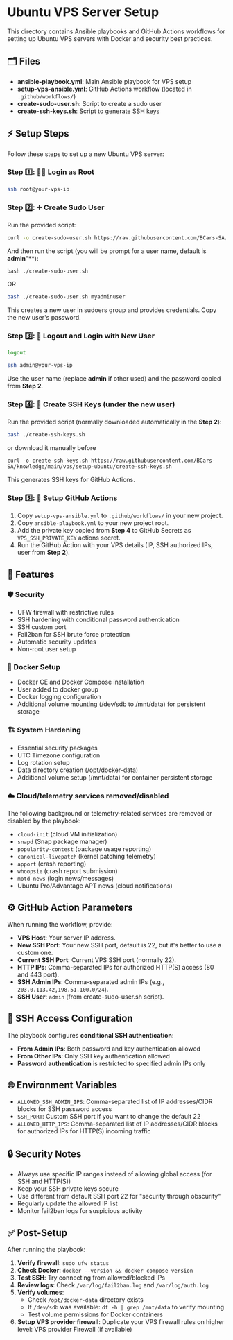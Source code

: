 # Ubuntu VPS Server Setup

This directory contains Ansible playbooks and GitHub Actions workflows for setting up Ubuntu VPS servers with Docker and security best practices.

## 🗂️ Files

- **ansible-playbook.yml**: Main Ansible playbook for VPS setup
- **setup-vps-ansible.yml**: GitHub Actions workflow (located in `.github/workflows/`)
- **create-sudo-user.sh**: Script to create a sudo user
- **create-ssh-keys.sh**: Script to generate SSH keys

## ⚡ Setup Steps

Follow these steps to set up a new Ubuntu VPS server:

### Step 1️⃣: 🧑‍💻 Login as Root
```bash
ssh root@your-vps-ip
```

### Step 2️⃣: ➕ Create Sudo User
Run the provided script:
```bash
curl -o create-sudo-user.sh https://raw.githubusercontent.com/BCars-SA/knowledge/main/vps/setup-ubuntu/create-sudo-user.sh
```
And then run the script (you will be prompt for a user name, default is **admin**"**):
```
bash ./create-sudo-user.sh
```
OR
```bash
bash ./create-sudo-user.sh myadminuser
```
This creates a new user in sudoers group and provides credentials.
Copy the new user's password.

### Step 3️⃣: 🔄 Logout and Login with New User
```bash
logout
```
```bash
ssh admin@your-vps-ip
```
Use the user name (replace **admin** if other used) and the password copied from **Step 2**.

### Step 4️⃣: 🔑 Create SSH Keys (under the new user)
Run the provided script (normally downloaded automatically in the **Step 2**):
```bash
bash ./create-ssh-keys.sh
```
or download it manually before
```
curl -o create-ssh-keys.sh https://raw.githubusercontent.com/BCars-SA/knowledge/main/vps/setup-ubuntu/create-ssh-keys.sh
```
This generates SSH keys for GitHub Actions.

### Step 5️⃣: 🐙 Setup GitHub Actions
1. Copy `setup-vps-ansible.yml` to `.github/workflows/` in your new project.
2. Copy `ansible-playbook.yml` to your new project root.
3. Add the private key copied from **Step 4** to GitHub Secrets as `VPS_SSH_PRIVATE_KEY` actions secret.
4. Run the GitHub Action with your VPS details (IP, SSH authorized IPs, user from **Step 2**).

## 🚀 Features

### 🛡️ Security
- UFW firewall with restrictive rules
- SSH hardening with conditional password authentication
- SSH custom port
- Fail2ban for SSH brute force protection
- Automatic security updates
- Non-root user setup

### 🐳 Docker Setup
- Docker CE and Docker Compose installation
- User added to docker group
- Docker logging configuration
- Additional volume mounting (/dev/sdb to /mnt/data) for persistent storage

### 🏗️ System Hardening
- Essential security packages
- UTC Timezone configuration
- Log rotation setup
- Data directory creation (/opt/docker-data)
- Additional volume setup (/mnt/data) for container persistent storage

### ☁️ Cloud/telemetry services removed/disabled

The following background or telemetry-related services are removed or disabled by the playbook:

- `cloud-init` (cloud VM initialization)
- `snapd` (Snap package manager)
- `popularity-contest` (package usage reporting)
- `canonical-livepatch` (kernel patching telemetry)
- `apport` (crash reporting)
- `whoopsie` (crash report submission)
- `motd-news` (login news/messages)
- Ubuntu Pro/Advantage APT news (cloud notifications)

## ⚙️ GitHub Action Parameters

When running the workflow, provide:
- **VPS Host**: Your server IP address.
- **New SSH Port**: Your new SSH port, default is 22, but it's better to use a custom one.
- **Current SSH Port**: Current VPS SSH port (normally 22).
- **HTTP IPs**: Comma-separated IPs for authorized HTTP(S) access (80 and 443 port).
- **SSH Admin IPs**: Comma-separated admin IPs (e.g., `203.0.113.42,198.51.100.0/24`).
- **SSH User**: `admin` (from create-sudo-user.sh script).

## 🔑 SSH Access Configuration

The playbook configures **conditional SSH authentication**:

- **From Admin IPs**: Both password and key authentication allowed
- **From Other IPs**: Only SSH key authentication allowed
- **Password authentication** is restricted to specified admin IPs only

## 🌐 Environment Variables

- `ALLOWED_SSH_ADMIN_IPS`: Comma-separated list of IP addresses/CIDR blocks for SSH password access
- `SSH_PORT`: Custom SSH port if you want to change the default 22
- `ALLOWED_HTTP_IPS`: Comma-separated list of IP addresses/CIDR blocks for authorized IPs for HTTP(S) incoming traffic

## 🔒 Security Notes

- Always use specific IP ranges instead of allowing global access (for SSH and HTTP(S))
- Keep your SSH private keys secure
- Use different from default SSH port 22 for "security through obscurity"
- Regularly update the allowed IP list
- Monitor fail2ban logs for suspicious activity

## ✅ Post-Setup

After running the playbook:

1. **Verify firewall**: `sudo ufw status`
2. **Check Docker**: `docker --version && docker compose version`  
3. **Test SSH**: Try connecting from allowed/blocked IPs
4. **Review logs**: Check `/var/log/fail2ban.log` and `/var/log/auth.log`
5. **Verify volumes**: 
   - Check `/opt/docker-data` directory exists
   - If `/dev/sdb` was available: `df -h | grep /mnt/data` to verify mounting
   - Test volume permissions for Docker containers
6. **Setup VPS provider firewall**: Duplicate your VPS firewall rules on higher level: VPS provider Firewall (if available)
